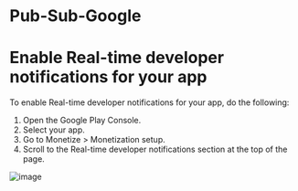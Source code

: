 # Pub-Sub-Google

# Enable Real-time developer notifications for your app
To enable Real-time developer notifications for your app, do the following:
1. Open the Google Play Console.
2. Select your app.
3. Go to Monetize > Monetization setup.
4. Scroll to the Real-time developer notifications section at the top of the page.

  ![image](https://github.com/tuannd20/Pub-Sub-Google/assets/74279060/88c5a657-488b-4730-918b-ddff7b159566)
